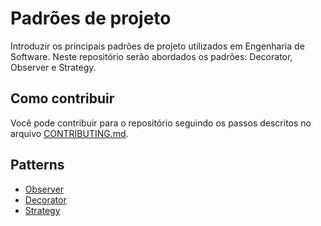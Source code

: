 # Padrões de projeto

Introduzir os principais padrões de projeto utilizados em Engenharia de Software.
Neste repositório serão abordados os padrões: Decorator, Observer e Strategy.

## Como contribuir

Você pode contribuir para o repositório seguindo os passos descritos no arquivo [CONTRIBUTING.md](CONTRIBUTING.md).

## Patterns

-   [Observer](./Observer/README.md)
-   [Decorator](./Decorator/README.md)
-   [Strategy](./Strategy/README.md)
